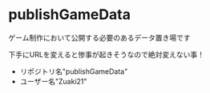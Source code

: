 # publishGameData

ゲーム制作において公開する必要のあるデータ置き場です

下手にURLを変えると惨事が起きそうなので絶対変えない事！

- リポジトリ名"publishGameData"
- ユーザー名"Zuaki21"
